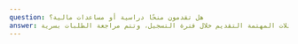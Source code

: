 ```yaml
---
question: هل تقدمون منحًا دراسية أو مساعدات مالية؟
answer: نعم، نحن نؤمن بأن التعليم يجب أن يكون متاحًا للجميع. نقدم عددًا محدودًا من المنح الدراسية بناءً على الحاجة المالية والتفوق الأكاديمي والتمويل المتاح. يمكن للعائلات المهتمة التقديم خلال فترة التسجيل، وتتم مراجعة الطلبات بسرية.
---
```

